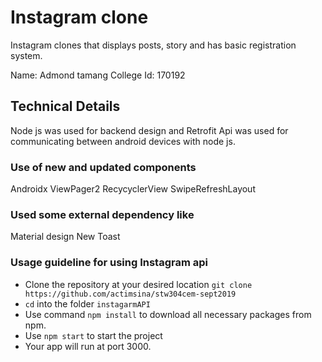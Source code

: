 # Instagram clone
Instagram clones that displays posts, story and has basic registration system.

Name: Admond tamang
College Id: 170192

## Technical Details
Node js was used for backend design and Retrofit Api was used for communicating between android devices with node js.

### Use of new and updated components
Androidx
ViewPager2
RecycyclerView 
SwipeRefreshLayout

### Used some external dependency like
Material design
New Toast

### Usage guideline for using Instagram api

- Clone the repository at your desired location `git clone https://github.com/actimsina/stw304cem-sept2019`
- `cd` into the folder `instagarmAPI`
- Use command `npm install` to download all necessary packages from npm.
- Use `npm start` to start the project
- Your app will run at port 3000.


